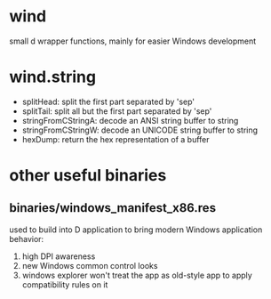 # wind
small d wrapper functions, mainly for easier Windows development

# wind.string
- splitHead: split the first part separated by 'sep'
- splitTail: split all but the first part separated by 'sep'
- stringFromCStringA: decode an ANSI string buffer to string
- stringFromCStringW: decode an UNICODE string buffer to string
- hexDump: return the hex representation of a buffer

# other useful binaries
## binaries/windows_manifest_x86.res
used to build into D application to bring modern Windows application behavior:
1. high DPI awareness
2. new Windows common control looks
3. windows explorer won't treat the app as old-style app to apply compatibility rules on it

